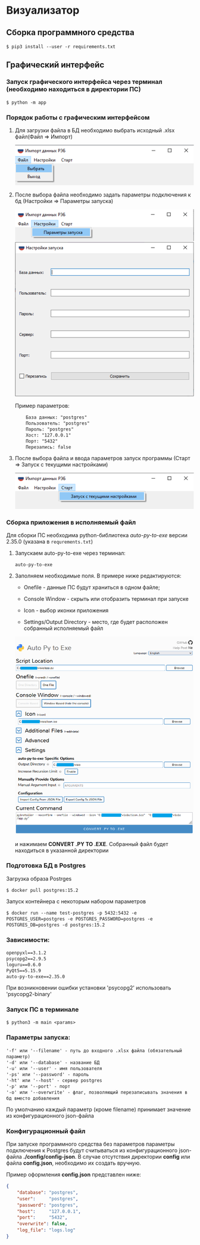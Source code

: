 # Визуализатор

## Сборка программного средства

```console
$ pip3 install --user -r requirements.txt
```


## Графический интерфейс

### Запуск графического интерфейса через терминал (необходимо находиться в директории ПС)
```console
$ python -m app
```

### Порядок работы с графическим интерфейсом

1. Для загрузки файла в БД необходимо выбрать исходный .xlsx файл(Файл => Импорт)

    ![Import file](./img-examples/import.png)

1. После выбора файла необходимо задать параметры подключения к бд (Настройки => Параметры запуска)

    ![Settings](./img-examples/settings1.png)
    ![Settings](./img-examples/settings2.png)

    Пример параметров:
    ```
        База данных: "postgres"
        Пользователь: "postgres"
        Пароль: "postgres"
        Хост: "127.0.0.1"
        Порт: "5432"
        Перезапись: false
    ```
1. После выбора файла и ввода параметров запуск программы (Старт => Запуск с текущими настройками)

    ![Run](./img-examples/run.png)

### Сборка приложения в исполняемый файл

Для сборки ПС необходима python-библиотека _auto-py-to-exe_ версии 2.35.0 (указана в `requrements.txt`)

1. Запускаем auto-py-to-exe через терминал:
    ```console
    auto-py-to-exe
    ```

1. Заполняем необходимые поля. В примере ниже редактируются:
    
    * Onefile - данные ПС будут храниться в одном файле;

    * Console Window - скрыть или отобразить терминал при запуске

    * Icon - выбор иконки приложения

    * Settings/Output Directory - место, где будет расположен собранный исполняемый файл

    ![Alt text](img-examples/py-to-exe.PNG)

    и нажимаем **CONVERT .PY TO .EXE**. Собранный файл будет находиться в указанной директории

### Подготовка БД в Postgres
Загрузка образа Postrges
```console
$ docker pull postgres:15.2
```


Запуск контейнера с некоторым набором параметров

```console
$ docker run --name test-postgres -p 5432:5432 -e POSTGRES_USER=postgres -e POSTGRES_PASSWORD=postgres -e POSTGRES_DB=postgres -d postgres:15.2
```

### Зависимости:
```
openpyxl==3.1.2
psycopg2==2.9.5
loguru==0.6.0
PyQt5==5.15.9
auto-py-to-exe==2.35.0
```
При возникновении ошибки установки 'psycopg2' использовать 'psycopg2-binary'

### Запуск ПС в терминале
```console
$ python3 -m main <params> 
```

### Параметры запуска:
    '-f' или '--filename' - путь до входного .xlsx файла (обязательный параметр)
    '-d' или '--database' - название БД
    '-u' или '--user' - имя пользователя
    '-ps' или '--password' - пароль
    '-ht' или '--host' - сервер postgres
    '-p' или '--port' - порт
    '-o' или '--overwrite' - флаг, позволяющий перезаписывать значения в бд вместо добавления
По умолчанию каждый параметр (кроме filename) принимает значение из конфигурационного json-файла

### Конфигурационный файл

При запуске программного средства без параметров параметры подключения к Postgres будут считываться из конфигурационного json-файла **./config/config-json**. В случае отсутствия директории **config** или файла **config.json**, необходимо их создать вручную.

Пример оформления **config.json** представлен ниже:
```json
{
    "database": "postgres",
    "user":     "postgres",
    "password": "postgres",
    "host":     "127.0.0.1",
    "port":     "5432",
    "overwrite": false,
    "log_file": "logs.log"
}
```
